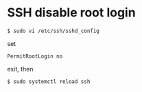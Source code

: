 # SSH disable root login

	$ sudo vi /etc/ssh/sshd_config

set

	PermitRootLogin no

exit, then

	$ sudo systemctl reload ssh
